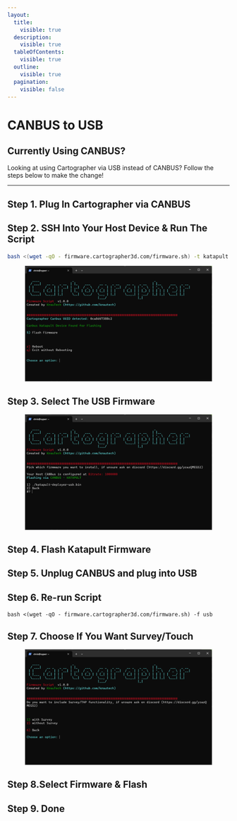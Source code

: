 ```yaml
---
layout:
  title:
    visible: true
  description:
    visible: true
  tableOfContents:
    visible: true
  outline:
    visible: true
  pagination:
    visible: false
---
```


# CANBUS to USB

## Currently Using CANBUS?

Looking at using Cartographer via USB instead of CANBUS? Follow the steps below to make the change!

***

## Step 1. Plug In Cartographer via CANBUS

## Step 2. SSH Into Your Host Device & Run The Script

```bash
bash <(wget -qO - firmware.cartographer3d.com/firmware.sh) -t katapult -s usb
```

<figure><img src="../../../.gitbook/assets/image (25).png" alt=""><figcaption></figcaption></figure>

## Step 3. Select The USB Firmware

<figure><img src="../../../.gitbook/assets/image (27).png" alt=""><figcaption></figcaption></figure>

## Step 4. Flash Katapult Firmware

## Step 5. Unplug CANBUS and plug into USB

## Step 6. Re-run Script

```
bash <(wget -qO - firmware.cartographer3d.com/firmware.sh) -f usb
```

## Step 7. Choose If You Want Survey/Touch

<figure><img src="../../../.gitbook/assets/image (26).png" alt=""><figcaption></figcaption></figure>

## Step 8.Select Firmware & Flash

## Step 9. Done
